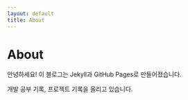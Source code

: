 ```yaml
---
layout: default
title: About
---
```


# About

안녕하세요! 이 블로그는 Jekyll과 GitHub Pages로 만들어졌습니다.

개발 공부 기록, 프로젝트 기록을 올리고 있습니다.
